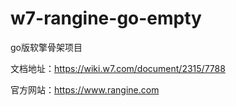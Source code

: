 # w7-rangine-go-empty

go版软擎骨架项目

文档地址：https://wiki.w7.com/document/2315/7788

官方网站：https://www.rangine.com
